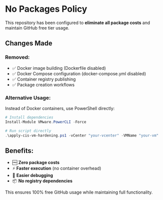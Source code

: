 # No Packages Policy

This repository has been configured to **eliminate all package costs** and maintain GitHub free tier usage.

## Changes Made

### Removed:
- ✅ Docker image building (Dockerfile disabled)
- ✅ Docker Compose configuration (docker-compose.yml disabled)
- ✅ Container registry publishing
- ✅ Package creation workflows

### Alternative Usage:
Instead of Docker containers, use PowerShell directly:

```powershell
# Install dependencies
Install-Module VMware.PowerCLI -Force

# Run script directly
.\apply-cis-vm-hardening.ps1 -vCenter "your-vcenter" -VMName "your-vm"
```

## Benefits:
- 🆓 **Zero package costs**
- ⚡ **Faster execution** (no container overhead)
- 🔧 **Easier debugging**
- 📦 **No registry dependencies**

This ensures 100% free GitHub usage while maintaining full functionality.